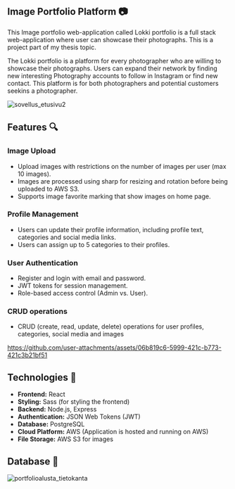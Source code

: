 ## Image Portfolio Platform :camera:
This Image portfolio web-application called Lokki portfolio is a full stack web-application where user can showcase their photographs. This is a project part of my thesis topic. 

The Lokki portfolio is a platform for every photographer who are willing to showcase their photographs. Users can expand their network by finding new interesting Photography accounts to follow in Instagram or find new contact. 
This platform is for both photographers and potential customers seekins a photographer. 

![sovellus_etusivu2](https://github.com/user-attachments/assets/c76cc072-284a-43d7-8596-9f7ea2d38df6)

## Features :mag:

### Image Upload
- Upload images with restrictions on the number of images per user (max 10 images).
- Images are processed using sharp for resizing and rotation before being uploaded to AWS S3.
- Supports image favorite marking that show images on home page.
### Profile Management
- Users can update their profile information, including profile text, categories and social media links.
- Users can assign up to 5 categories to their profiles.
### User Authentication
- Register and login with email and password.
- JWT tokens for session management.
- Role-based access control (Admin vs. User).
### CRUD operations
- CRUD (create, read, update, delete) operations for user profiles, categories, social media and images

https://github.com/user-attachments/assets/06b819c6-5999-421c-b773-421c3b21bf51

## Technologies :hammer:
- **Frontend:** React  
- **Styling:** Sass (for styling the frontend)  
- **Backend:** Node.js, Express  
- **Authentication:** JSON Web Tokens (JWT)  
- **Database:** PostgreSQL
- **Cloud Platform:** AWS (Application is hosted and running on AWS)
- **File Storage:** AWS S3 for images

## Database :wrench:

![portfolioalusta_tietokanta](https://github.com/user-attachments/assets/f04d5bea-b350-4a03-be1c-a4053e43f195)



